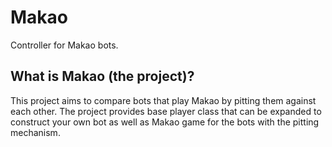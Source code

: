 # Makao
Controller for Makao bots.
## What is Makao (the project)?
This project aims to compare bots that play Makao by pitting them against each other. The project provides base player class that can be expanded to construct your own bot as well as Makao game for the bots with the pitting mechanism.

